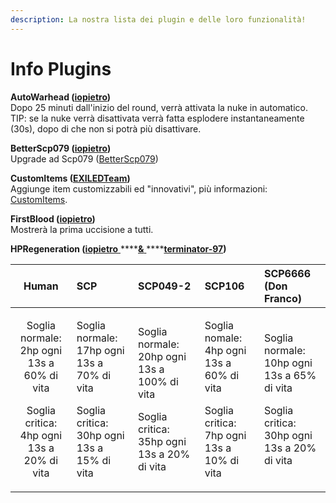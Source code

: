 ```yaml
---
description: La nostra lista dei plugin e delle loro funzionalità!
---
```


# Info Plugins

**AutoWarhead \(**[**iopietro**](https://github.com/iopietro)**\)**  
Dopo 25 minuti dall'inizio del round, verrà attivata la nuke in automatico. TIP: se la nuke verrà disattivata verrà fatta esplodere instantaneamente \(30s\), dopo di che non si potrà più disattivare.

**BetterScp079 \(**[**iopietro**](https://github.com/iopietro)**\)**  
Upgrade ad Scp079 \([BetterScp079](betterscp079.md)\)

**CustomItems \(**[**EXILEDTeam**](https://github.com/Exiled-Team)**\)**  
Aggiunge item customizzabili ed "innovativi", più informazioni: [CustomItems](customitems.md).

**FirstBlood \(**[**iopietro**](https://github.com/iopietro)**\)**  
Mostrerà la prima uccisione a tutti.

**HPRegeneration \(**[**iopietro** ](https://github.com/iopietro)\*\*\*\*[**&** ](https://it.wikipedia.org/wiki/E_commerciale)\*\*\*\*[**terminator-97**](https://github.com/terminator-97)**\)**

<table>
  <thead>
    <tr>
      <th style="text-align:center">Human</th>
      <th style="text-align:left"><b>SCP</b>
      </th>
      <th style="text-align:left">SCP049-2</th>
      <th style="text-align:left">SCP106</th>
      <th style="text-align:left">SCP6666 (Don Franco)</th>
    </tr>
  </thead>
  <tbody>
    <tr>
      <td style="text-align:center">
        <p>Soglia normale: 2hp ogni 13s a 60% di vita</p>
        <p>Soglia critica: 4hp ogni 13s a 20% di vita</p>
      </td>
      <td style="text-align:left">
        <p>Soglia normale: 17hp ogni 13s a 70% di vita</p>
        <p>Soglia critica: 30hp ogni 13s a 15% di vita</p>
      </td>
      <td style="text-align:left">
        <p>Soglia normale: 20hp ogni 13s a 100% di vita</p>
        <p>Soglia critica: 35hp ogni 13s a 20% di vita</p>
      </td>
      <td style="text-align:left">
        <p>Soglia nomale: 4hp ogni 13s a 60% di vita</p>
        <p>Soglia critica: 7hp ogni 13s a 10% di vita</p>
      </td>
      <td style="text-align:left">
        <p>Soglia normale: 10hp ogni 13s a 65% di vita</p>
        <p>Soglia critica: 30hp ogni 13s a 20% di vita</p>
      </td>
    </tr>
  </tbody>
</table>


